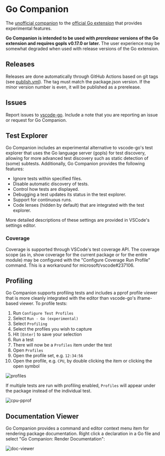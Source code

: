 # Go Companion

The [unofficial companion][vscode-go-companion] to the [official Go
extension][vscode-go-ms] that provides experimental features.

**Go Companion is intended to be used with *prerelease* versions of the Go
extension and requires gopls v0.17.0 or later.** The user experience may be
somewhat degraded when used with release versions of the Go extension.

[vscode-go-ms]: https://marketplace.visualstudio.com/items?itemName=golang.go
[vscode-go-companion]: https://marketplace.visualstudio.com/items?itemName=ethan-reesor.exp-vscode-go

## Releases

Releases are done automatically through GitHub Actions based on git tags (see
[publish.yml][publish]). The tag must match the package.json version. If the
minor version number is even, it will be published as a prerelease.

[publish]: ./.github/workflows/publish.yml

## Issues

Report issues to [vscode-go][vscode-go-git]. Include a note that you are
reporting an issue or request for Go Companion.

[vscode-go-git]: https://github.com/golang/vscode-go/issues/new/choose

## Test Explorer

Go Companion includes an experimental alternative to vscode-go's test explorer
that uses the Go language server (gopls) for test discovery, allowing for more
advanced test discovery such as static detection of (some) subtests.
Additionally, Go Companion provides the following features:

-   Ignore tests within specified files.
-   Disable automatic discovery of tests.
-   Control how tests are displayed.
-   Debugging a test updates its status in the test explorer.
-   Support for continuous runs.
-   Code lenses (hidden by default) that are integrated with the test explorer.

More detailed descriptions of these settings are provided in VSCode's settings
editor.

### Coverage

Coverage is supported through VSCode's test coverage API. The coverage scope (as
in, show coverage for the current package or for the entire module) may be
configured with the "Configure Coverage Run Profile" command. This is a
workaround for microsoft/vscode#237106.

## Profiling

Go Companion supports profiling tests and includes a pprof profile viewer that
is more cleanly integrated with the editor than vscode-go's iframe-based viewer.
To profile tests:

1. Run `Configure Test Profiles`
2. Select `Run - Go (experimental)`
3. Select `Profiling`
4. Select the profiles you wish to capture
5. Hit `[Enter]` to save your selection
6. Run a test
7. There will now be a `Profiles` item under the test
8. Open `Profiles`
9. Open the profile set, e.g. `12:34:56`
10. Open the profile, e.g. `CPU`, by double clicking the item or clicking the open symbol

![profiles](./docs/assets/profile-items.png)

If multiple tests are run with profiling enabled, `Profiles` will appear under
the package instead of the individual test.

![cpu-pprof](./docs/assets/cpu-pprof.png)

## Documentation Viewer

Go Companion provides a command and editor context menu item for rendering
package documentation. Right click a declaration in a Go file and select "Go
Companion: Render Documentation":

![doc-viewer](./docs/assets/doc-viewer.png)
